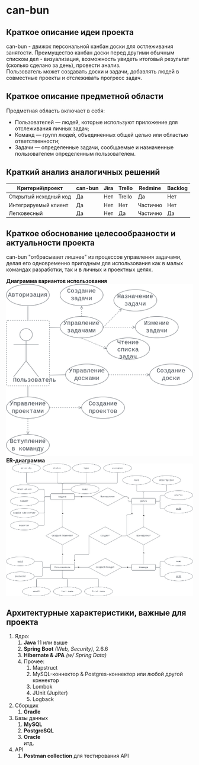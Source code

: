 # can-bun
## Краткое описание идеи проекта
can-bun - движок персональной канбан доски для остлеживания занятости. Преимущество канбан доски перед другими обычным списком дел - визуализация, возможность увидеть итоговый результат (сколько сделано за день), провести анализ.  
Пользователь может создавать доски и задачи, добавлять людей в совместные проекты и отслеживать прогресс задач. 

## Краткое описание предметной области
Предметная область включает в себя:  
* Пользователей — людей, которые используют приложение для отслеживания личных задач;
* Команд — групп людей, объединенных общей целью или областью ответственности;
* Задачи — определенные задачи, сообщаемые и назначенные пользователем определенным пользователем.

## Краткий анализ аналогичных решений
| Критерий\проект | can-bun | Jira | Trello | Redmine | Backlog |
| ---------------- | --------- | ---- | ------ | ------- | ------- |
| Открытый исходный код | Да | Нет | Trello | Да | Нет |
| Интегрируемый клиент | Да | Нет | Нет | Частично | Нет |
| Легковесный | Да | Нет | Да | Частично | Да | 

## Краткое обоснование целесообразности и актуальности проекта 
can-bun "отбрасывает лишнее" из процессов управления задачами, делая его одновременно пригодным для использования как в малых командах разработки, так и в личных и проектных целях.

**Диаграмма вариантов использования** 
![use-case diagram](./meta/diagrams/static/uc.drawio.png)
**ER-диаграмма** 
![entity-relation diagram](./meta/diagrams/static/er.drawio.png)

## Архитектурные характеристики, важные для проекта
1. Ядро:
    1. **Java** 11 или выше
    2. **Spring Boot** _(Web, Security)_, 2.6.6
    3. **Hibernate & JPA** _(w/ Spring Data)_
    5. Прочее: 
        1. Mapstruct
        2. MySQL-коннектор & Postgres-коннектор или любой другой коннектор
        3. Lombok
        4. JUnit (Jupiter)
        5. Logback
2. Сборщик
    1. **Gradle**
3. Базы данных
    1. **MySQL**
    2. **PostgreSQL**
    3. **Oracle**  
    итд.
4. API
    1. **Postman collection** для тестирования API


<!-- ## UML
![Service-Repository layers](./meta/diagrams/static/Service-Repository.png)
[Service-Repository layers UML](./meta/diagrams/uml/Service-Repository.uml)

**RDBMS Entities and DTOs**
![RDBMS Entities and DTOs](./meta/diagrams/static/Entity-Dto.png)
[RDBMS Entities and DTOs UML](./meta/diagrams/uml/Entity-Dto.uml) -->
